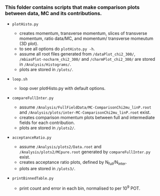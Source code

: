 ### This folder contains scripts that make comparison plots between data, MC and its contributions.

- `plotHisto.py`
  - creates momentum, transverse momentum, slices of transverse momentum, ratio data/MC, and momentum/ transverse momeutum (3D plot).
  - to see all options do `plotHisto.py -h`.
  - assume all root files generated from `/dataPlot_chi2_300/`, `/mbiasPlot-nocharm_chi2_300/` and `/charmPlot_chi2_300/` are stored in `/Analysis/Histograms/`.
  - plots are stored in `/plots/`.

- `loop.sh`
  - loop over plotHisto.py with default options.

- `compareFullInter.py`
  - assume `/Analysis/FullFieldData/MC-ComparisonChi2mu_linP.root` and `/Analysis/plots/inter-MC-ComparisonChi2mu_linP.root` exist.
  - creates comparison momentum plots between full and intermediate fields for each contribution.
  - plots are stored in `/plots2/`.

- `acceptanceRatio.py`
  - assume `/Analysis/plots2/Data.root` and `/Analysis/plots2/MCpure.root` generated by `compareFullInter.py` exist.
  - creates acceptance ratio plots, defined by N<sub>full</sub>/N<sub>inter</sub>.
  - plots are stored in `/plots3/`.

- `printBinnedTable.py`
  - print count and error in each bin, normalised to per 10<sup>9</sup> POT.

